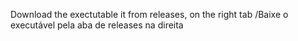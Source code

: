 Download the exectutable it from releases, on the right tab
/Baixe o executável pela aba de releases na direita
